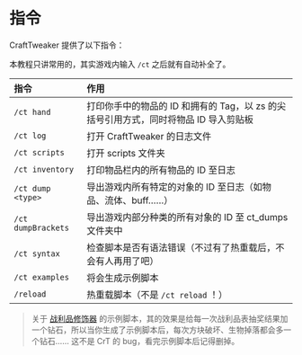 # 指令

CraftTweaker 提供了以下指令：

本教程只讲常用的，其实游戏内输入 `/ct` 之后就有自动补全了。

| 指令 | 作用 |
| :--- | :--- |
| `/ct hand` | 打印你手中的物品的 ID 和拥有的 Tag，以 zs 的尖括号引用方式，同时将物品 ID 导入剪贴板 |
| `/ct log` | 打开 CraftTweaker 的日志文件 |
| `/ct scripts` | 打开 scripts 文件夹 |
| `/ct inventory` | 打印物品栏内的所有物品的 ID 至日志 |
| `/ct dump <type>` | 导出游戏内所有特定的对象的 ID 至日志（如物品、流体、buff……） |
| `/ct dumpBrackets` | 导出游戏内部分种类的所有对象的 ID 至 ct\_dumps 文件夹中 |
| `/ct syntax` | 检查脚本是否有语法错误（不过有了热重载后，不会有人再用了吧） |
| `/ct examples` | 将会生成示例脚本 |
| `/reload` | 热重载脚本（不是 `/ct reload` ！） |

> 关于 [战利品修饰器](/advance/glm/modifier-manager) 的示例脚本，其的效果是给每一次战利品表抽奖结果加一个钻石，所以当你生成了示例脚本后，每次方块破坏、生物掉落都会多一个钻石…… 这不是 CrT 的 bug，看完示例脚本后记得删掉。
